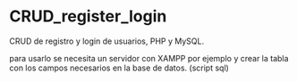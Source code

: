 # CRUD_register_login
CRUD de registro y login de usuarios, PHP y MySQL.

para usarlo se necesita un servidor con XAMPP por ejemplo y crear la tabla con los campos necesarios en la base de datos. (script sql)
